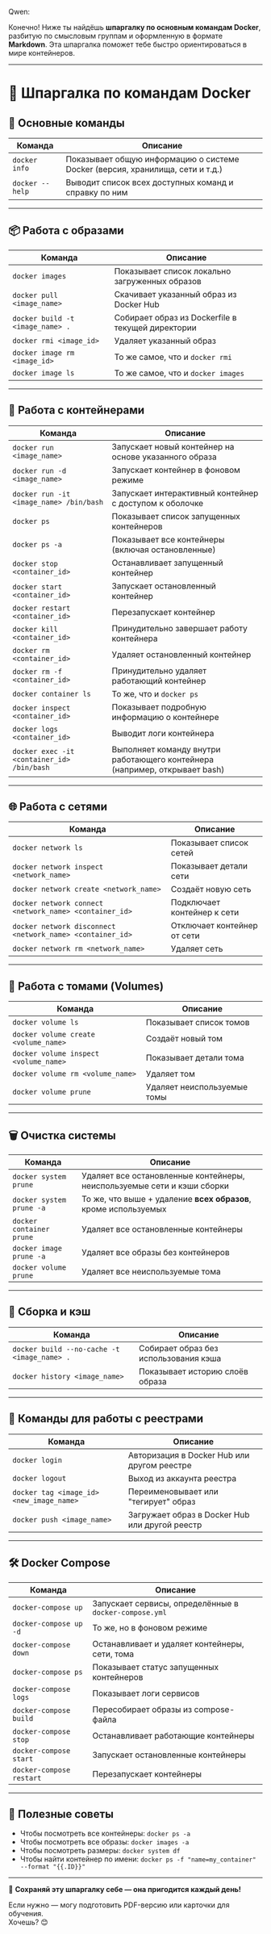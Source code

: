 

Qwen:

Конечно! Ниже ты найдёшь **шпаргалку по основным командам Docker**, разбитую по смысловым группам и оформленную в формате **Markdown**. Эта шпаргалка поможет тебе быстро ориентироваться в мире контейнеров.

---

# 🐳 Шпаргалка по командам Docker

## 🔧 Основные команды

| Команда | Описание |
|--------|----------|
| `docker info` | Показывает общую информацию о системе Docker (версия, хранилища, сети и т.д.) |
| `docker --help` | Выводит список всех доступных команд и справку по ним |

---

## 📦 Работа с образами

| Команда | Описание |
|--------|----------|
| `docker images` | Показывает список локально загруженных образов |
| `docker pull <image_name>` | Скачивает указанный образ из Docker Hub |
| `docker build -t <image_name> .` | Собирает образ из Dockerfile в текущей директории |
| `docker rmi <image_id>` | Удаляет указанный образ |
| `docker image rm <image_id>` | То же самое, что и `docker rmi` |
| `docker image ls` | То же самое, что и `docker images` |

---

## 🧱 Работа с контейнерами

| Команда | Описание |
|--------|----------|
| `docker run <image_name>` | Запускает новый контейнер на основе указанного образа |
| `docker run -d <image_name>` | Запускает контейнер в фоновом режиме |
| `docker run -it <image_name> /bin/bash` | Запускает интерактивный контейнер с доступом к оболочке |
| `docker ps` | Показывает список запущенных контейнеров |
| `docker ps -a` | Показывает все контейнеры (включая остановленные) |
| `docker stop <container_id>` | Останавливает запущенный контейнер |
| `docker start <container_id>` | Запускает остановленный контейнер |
| `docker restart <container_id>` | Перезапускает контейнер |
| `docker kill <container_id>` | Принудительно завершает работу контейнера |
| `docker rm <container_id>` | Удаляет остановленный контейнер |
| `docker rm -f <container_id>` | Принудительно удаляет работающий контейнер |
| `docker container ls` | То же, что и `docker ps` |
| `docker inspect <container_id>` | Показывает подробную информацию о контейнере |
| `docker logs <container_id>` | Выводит логи контейнера |
| `docker exec -it <container_id> /bin/bash` | Выполняет команду внутри работающего контейнера (например, открывает bash) |

---

## 🌐 Работа с сетями

| Команда | Описание |
|--------|----------|
| `docker network ls` | Показывает список сетей |
| `docker network inspect <network_name>` | Показывает детали сети |
| `docker network create <network_name>` | Создаёт новую сеть |
| `docker network connect <network_name> <container_id>` | Подключает контейнер к сети |
| `docker network disconnect <network_name> <container_id>` | Отключает контейнер от сети |
| `docker network rm <network_name>` | Удаляет сеть |

---

## 💾 Работа с томами (Volumes)

| Команда | Описание |
|--------|----------|
| `docker volume ls` | Показывает список томов |
| `docker volume create <volume_name>` | Создаёт новый том |
| `docker volume inspect <volume_name>` | Показывает детали тома |
| `docker volume rm <volume_name>` | Удаляет том |
| `docker volume prune` | Удаляет неиспользуемые томы |

---

## 🗑️ Очистка системы

| Команда | Описание |
|--------|----------|
| `docker system prune` | Удаляет все остановленные контейнеры, неиспользуемые сети и кэши сборки |
| `docker system prune -a` | То же, что выше + удаление **всех образов**, кроме используемых |
| `docker container prune` | Удаляет все остановленные контейнеры |
| `docker image prune -a` | Удаляет все образы без контейнеров |
| `docker volume prune` | Удаляет все неиспользуемые тома |

---

## 🧪 Сборка и кэш

| Команда | Описание |
|--------|----------|
| `docker build --no-cache -t <image_name> .` | Собирает образ без использования кэша |
| `docker history <image_name>` | Показывает историю слоёв образа |

---

## 🔄 Команды для работы с реестрами

| Команда | Описание |
|--------|----------|
| `docker login` | Авторизация в Docker Hub или другом реестре |
| `docker logout` | Выход из аккаунта реестра |
| `docker tag <image_id> <new_image_name>` | Переименовывает или "тегирует" образ |
| `docker push <image_name>` | Загружает образ в Docker Hub или другой реестр |

---

## 🛠️ Docker Compose

| Команда | Описание |
|--------|----------|
| `docker-compose up` | Запускает сервисы, определённые в `docker-compose.yml` |
| `docker-compose up -d` | То же, но в фоновом режиме |
| `docker-compose down` | Останавливает и удаляет контейнеры, сети, тома |
| `docker-compose ps` | Показывает статус запущенных контейнеров |
| `docker-compose logs` | Показывает логи сервисов |
| `docker-compose build` | Пересобирает образы из compose-файла |
| `docker-compose stop` | Останавливает работающие контейнеры |
| `docker-compose start` | Запускает остановленные контейнеры |
| `docker-compose restart` | Перезапускает контейнеры |

---

## 📝 Полезные советы

- Чтобы посмотреть все контейнеры: `docker ps -a`
- Чтобы посмотреть все образы: `docker images -a`
- Чтобы посмотреть размеры: `docker system df`
- Чтобы найти контейнер по имени: `docker ps -f "name=my_container" --format "{{.ID}}"`

---

📌 **Сохраняй эту шпаргалку себе — она пригодится каждый день!**

Если нужно — могу подготовить PDF-версию или карточки для обучения.  
Хочешь? 😊


